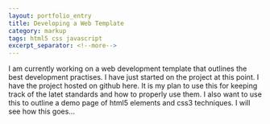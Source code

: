 ```yaml
---
layout: portfolio_entry
title: Developing a Web Template
category: markup
tags: html5 css javascript
excerpt_separator: <!--more-->
---
```


I am currently working on a web development template that outlines the best development
practises. I have just started on the project at this point. I have the project hosted on
github here. It is my plan to use this for keeping track of the latet standards and how to properly use them. I also want to use this to outline a demo page of html5 elements and css3 techniques. I will see how this goes...